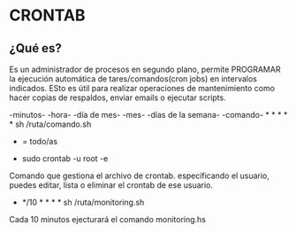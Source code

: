 # CRONTAB

## ¿Qué es?

Es un administrador de procesos en segundo plano, permite PROGRAMAR la ejecución automática de tares/comandos(cron jobs) en intervalos indicados. ESto es útil para realizar operaciones de mantenimiento como hacer copias de respaldos, enviar emails o ejecutar scripts.

-minutos- -hora- -día de mes- -mes- -días de la semana-         -comando-
    *       *         *         *           *               sh /ruta/comando.sh

* = todo/as

- sudo crontab -u root -e

Comando que gestiona el archivo de crontab. especificando el usuario, puedes editar, lista o eliminar el crontab de ese usuario.

- */10 * * * * sh /ruta/monitoring.sh

Cada 10 minutos ejecturará el comando monitoring.hs

